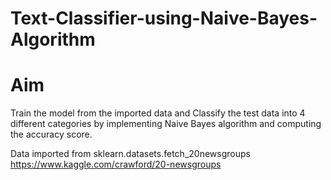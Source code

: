 # Text-Classifier-using-Naive-Bayes-Algorithm
# Aim
Train the model from the imported data and Classify the test data into 4 different categories by implementing Naive Bayes algorithm and computing the accuracy score.

Data imported from sklearn.datasets.fetch_20newsgroups
https://www.kaggle.com/crawford/20-newsgroups


